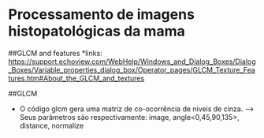 # Processamento de imagens histopatológicas da mama
##GLCM and features
*links:
    https://support.echoview.com/WebHelp/Windows_and_Dialog_Boxes/Dialog_Boxes/Variable_properties_dialog_box/Operator_pages/GLCM_Texture_Features.htm#About_the_GLCM_and_textures

##GLCM 
* O código glcm gera uma matriz de co-ocorrência de niveis de cinza. 
--> Seus parâmetros são respectivamente: image, angle<0,45,90,135>, distance, normalize<True ou False>
